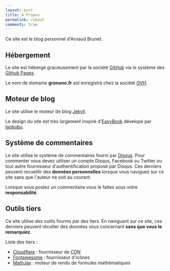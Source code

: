 ```yaml
---
layout: post 
title: À Propos
permalink: /about
comments: true
---
```

Ce site est le blog personnel d'Arnaud Brunet.

## Hébergement
Le site est hébergé gracieusement par la société [GitHub](http://github.com) via le système des [Github Pages](https://pages.github.com/).

Le nom de domaine __gronono.fr__ est enregistré chez la société [OVH](https://www.ovh.com/fr/).

## Moteur de blog

Le site utilise le moteur de blog [Jekyll](https://jekyllrb.com/).

Le design du site est très largement inspiré d'[EasyBook](https://github.com/laobubu/jekyll-theme-EasyBook) dévelopé par [laobubu](http://laobubu.net/).

## Système de commentaires

Le site utilise le système de commentaires fourni par [Disqus](https://disqus.com/).
Pour commenter vous devez utiliser un compte Disqus, Facebook ou Twitter ou tout autre fournisseur d'authentification proposé par Disqus.
Ces derniers peuvent recueillir des __données personnelles__ lorsque vous naviguez sur ce site sans que l'auteur ne soit au courant.

Lorsque vous postez un commentaire vous le faites sous votre __responsabilité__.

## Outils tiers

Ce site utilise des outils fournis par des tiers. En naviguant sur ce site, ces derniers peuvent récolter des données vous concernant __sans que vous le remarquiez__.

Liste des tiers :
* [Cloudflare](https://www.cloudflare.com/) : fournisseur de <abbr title="Content Delivery Network">CDN</abbr>
* [Fontawesome](https://fontawesome.com) : fournisseur d'icônes
* [MathJax](https://www.mathjax.org/) : moteur de rendu de formules mathématiques

